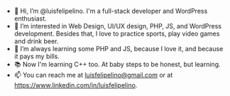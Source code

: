 - 👋 Hi, I’m @luisfelipelino. I'm a full-stack developer and WordPress enthusiast.
- 👀 I’m interested in Web Design, UI/UX design, PHP, JS, and WordPress development. Besides that, I love to practice sports, play video games and drink beer.
- 🌱 I’m always learning some PHP and JS, because I love it, and because it pays my bills. 
- 📚 Now I'm learning C++ too. At baby steps to be honest, but learning.
- 📫 You can reach me at luisfelipelino@gmail.com or at https://www.linkedin.com/in/luisfelipelino.
 
<!---
luisfelipelino/luisfelipelino is a ✨ special ✨ repository because its `README.md` (this file) appears on your GitHub profile.
You can click the Preview link to take a look at your changes.
--->
